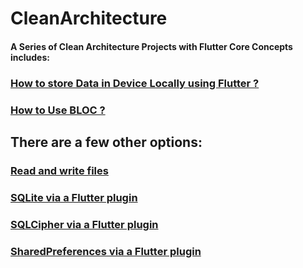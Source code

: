 # CleanArchitecture
 #### A Series of Clean Architecture Projects with Flutter Core Concepts includes:
 
 ### [How to store Data in Device Locally using Flutter ?](/data_storing_flutter)
 
 ### [How to Use BLOC ? ](/bloc_app)


 

## There are a few other options:

  ### [Read and write files](https://flutter.io/reading-writing-files/)<br>
  ### [SQLite via a Flutter plugin](https://github.com/tekartik/sqflite)<br>
  ### [SQLCipher via a Flutter plugin](https://github.com/drydart/flutter_sqlcipher)<br>
  ### [SharedPreferences via a Flutter plugin](https://github.com/flutter/plugins/tree/master/packages/shared_preferences)<br>



